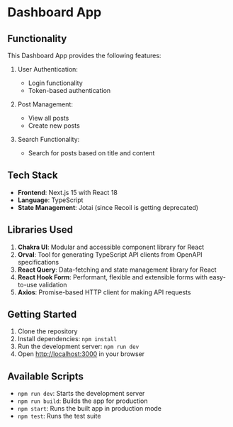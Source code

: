 # Dashboard App

## Functionality

This Dashboard App provides the following features:

1. User Authentication:

   - Login functionality
   - Token-based authentication

2. Post Management:

   - View all posts
   - Create new posts

3. Search Functionality:
   - Search for posts based on title and content

## Tech Stack

- **Frontend**: Next.js 15 with React 18
- **Language**: TypeScript
- **State Management**: Jotai (since Recoil is getting deprecated)

## Libraries Used

1. **Chakra UI**: Modular and accessible component library for React
2. **Orval**: Tool for generating TypeScript API clients from OpenAPI specifications
3. **React Query**: Data-fetching and state management library for React
4. **React Hook Form**: Performant, flexible and extensible forms with easy-to-use validation
5. **Axios**: Promise-based HTTP client for making API requests

## Getting Started

1. Clone the repository
2. Install dependencies: `npm install`
3. Run the development server: `npm run dev`
4. Open [http://localhost:3000](http://localhost:3000) in your browser

## Available Scripts

- `npm run dev`: Starts the development server
- `npm run build`: Builds the app for production
- `npm start`: Runs the built app in production mode
- `npm test`: Runs the test suite
